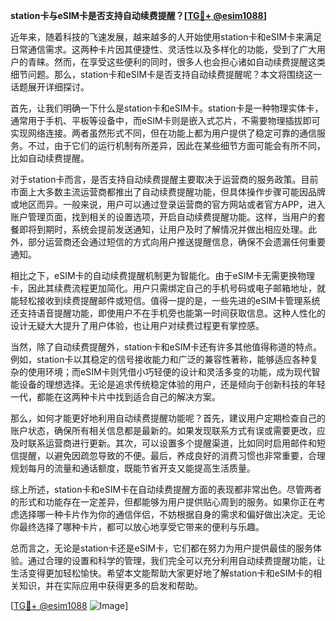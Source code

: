 **station卡与eSIM卡是否支持自动续费提醒？[[TG💪+ @esim1088](https://t.me/s/esim1088)]**

近年来，随着科技的飞速发展，越来越多的人开始使用station卡和eSIM卡来满足日常通信需求。这两种卡片因其便捷性、灵活性以及多样化的功能，受到了广大用户的青睐。然而，在享受这些便利的同时，很多人也会担心诸如自动续费提醒这类细节问题。那么，station卡和eSIM卡是否支持自动续费提醒呢？本文将围绕这一话题展开详细探讨。

首先，让我们明确一下什么是station卡和eSIM卡。station卡是一种物理实体卡，通常用于手机、平板等设备中，而eSIM卡则是嵌入式芯片，不需要物理插拔即可实现网络连接。两者虽然形式不同，但在功能上都为用户提供了稳定可靠的通信服务。不过，由于它们的运行机制有所差异，因此在某些细节方面可能会有所不同，比如自动续费提醒。

对于station卡而言，是否支持自动续费提醒主要取决于运营商的服务政策。目前市面上大多数主流运营商都推出了自动续费提醒功能，但具体操作步骤可能因品牌或地区而异。一般来说，用户可以通过登录运营商的官方网站或者官方APP，进入账户管理页面，找到相关的设置选项，开启自动续费提醒功能。这样，当用户的套餐即将到期时，系统会提前发送通知，让用户及时了解情况并做出相应处理。此外，部分运营商还会通过短信的方式向用户推送提醒信息，确保不会遗漏任何重要通知。

相比之下，eSIM卡的自动续费提醒机制更为智能化。由于eSIM卡无需更换物理卡，因此其续费流程更加简化。用户只需绑定自己的手机号码或电子邮箱地址，就能轻松接收到续费提醒邮件或短信。值得一提的是，一些先进的eSIM卡管理系统还支持语音提醒功能，即使用户不在手机旁也能第一时间获取信息。这种人性化的设计无疑大大提升了用户体验，也让用户对续费过程更有掌控感。

当然，除了自动续费提醒外，station卡和eSIM卡还有许多其他值得称道的特点。例如，station卡以其稳定的信号接收能力和广泛的兼容性著称，能够适应各种复杂的使用环境；而eSIM卡则凭借小巧轻便的设计和灵活多变的功能，成为现代智能设备的理想选择。无论是追求传统稳定体验的用户，还是倾向于创新科技的年轻一代，都能在这两种卡片中找到适合自己的解决方案。

那么，如何才能更好地利用自动续费提醒功能呢？首先，建议用户定期检查自己的账户状态，确保所有相关信息都是最新的。如果发现联系方式有误或需要更改，应及时联系运营商进行更新。其次，可以设置多个提醒渠道，比如同时启用邮件和短信提醒，以避免因疏忽导致的不便。最后，养成良好的消费习惯也非常重要，合理规划每月的流量和通话额度，既能节省开支又能提高生活质量。

综上所述，station卡和eSIM卡在自动续费提醒方面的表现都非常出色。尽管两者的形式和功能存在一定差异，但都能够为用户提供贴心周到的服务。如果你正在考虑选择哪一种卡片作为你的通信伴侣，不妨根据自身的需求和偏好做出决定。无论你最终选择了哪种卡片，都可以放心地享受它带来的便利与乐趣。

总而言之，无论是station卡还是eSIM卡，它们都在努力为用户提供最佳的服务体验。通过合理的设置和科学的管理，我们完全可以充分利用自动续费提醒功能，让生活变得更加轻松愉快。希望本文能帮助大家更好地了解station卡和eSIM卡的相关知识，并在实际应用中获得更多的启发和帮助。

[[TG💪+ @esim1088](https://t.me/s/esim1088) ![Image](https://i.postimg.cc/4NQfJmqS/Snipaste-2025-05-13-00-14-12.png)]